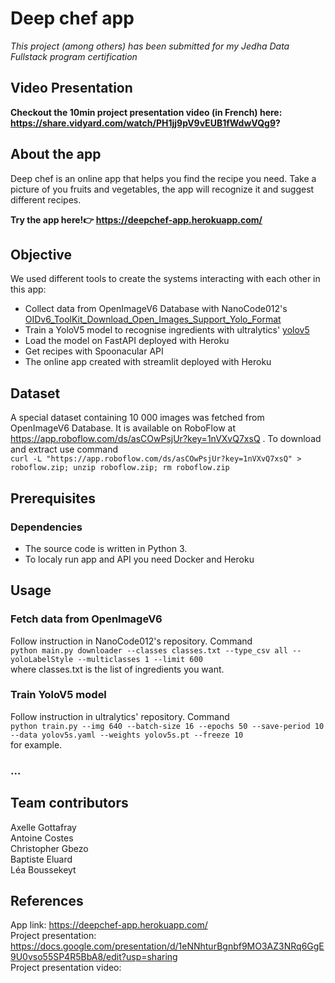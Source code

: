 # Deep chef app

*This project (among others) has been submitted for my Jedha Data Fullstack program certification*

## Video Presentation

**Checkout the 10min project presentation video (in French) here: https://share.vidyard.com/watch/PH1jj9pV9vEUB1fWdwVQg9?**

## About the app

Deep chef is an online app that helps you find the recipe you need. Take a picture of you fruits and vegetables, the app will recognize it and suggest different recipes.

**Try the app here!👉 https://deepchef-app.herokuapp.com/**

## Objective
We used different tools to create the systems interacting with each other in this app:

- Collect data from OpenImageV6 Database with NanoCode012's [OIDv6_ToolKit_Download_Open_Images_Support_Yolo_Format](https://github.com/NanoCode012/OIDv6_ToolKit_Download_Open_Images_Support_Yolo_Format)
- Train a YoloV5 model to recognise ingredients with ultralytics' [yolov5](https://github.com/ultralytics/yolov5)
- Load the model on FastAPI deployed with Heroku
- Get recipes with Spoonacular API 
- The online app created with streamlit deployed with Heroku

## Dataset
A special dataset containing 10 000 images was fetched from OpenImageV6 Database. It is available on RoboFlow at https://app.roboflow.com/ds/asCOwPsjUr?key=1nVXvQ7xsQ . To download and extract use command <br/> `curl -L "https://app.roboflow.com/ds/asCOwPsjUr?key=1nVXvQ7xsQ" > roboflow.zip; unzip roboflow.zip; rm roboflow.zip`

## Prerequisites

### Dependencies
- The source code is written in Python 3.
- To localy run app and API you need Docker and Heroku

## Usage
### Fetch data from OpenImageV6
Follow instruction in NanoCode012's repository. Command <br/>`python main.py downloader --classes classes.txt --type_csv all --yoloLabelStyle --multiclasses 1 --limit 600`<br/> where classes.txt is the list of ingredients you want.

### Train YoloV5 model
Follow instruction in ultralytics' repository. Command <br/>`python train.py --img 640 --batch-size 16 --epochs 50 --save-period 10 --data yolov5s.yaml --weights yolov5s.pt --freeze 10`<br/> for example.

### ...


## Team contributors
Axelle Gottafray<br/>
Antoine Costes<br/>
Christopher Gbezo<br/>
Baptiste Eluard<br/>
Léa Boussekeyt

## References
App link: https://deepchef-app.herokuapp.com/ <br/>
Project presentation: https://docs.google.com/presentation/d/1eNNhturBgnbf9MO3AZ3NRq6GgE9U0vso55SP4R5BbA8/edit?usp=sharing <br/>
Project presentation video: 
